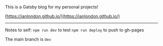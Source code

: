 This is a Gatsby blog for my personal projects!

[https://ianlondon.github.io/](https://ianlondon.github.io/)

---

Notes to self:
`npm run dev` to test
`npm run deploy` to push to gh-pages

The main branch is `dev`
